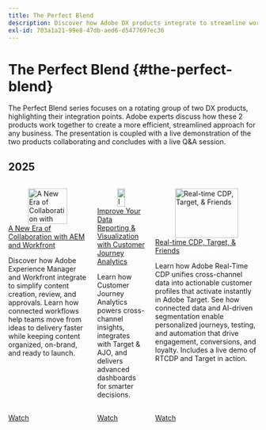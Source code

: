 ```yaml
---
title: The Perfect Blend
description: Discover how Adobe DX products integrate to streamline workflows, boost efficiency, and deliver smarter business outcomes with live demos and Q&A.
exl-id: 703a1a21-99e8-47db-aed6-d5477697ec36
---
```

# The Perfect Blend {#the-perfect-blend}

The Perfect Blend series focuses on a rotating group of two DX products, highlighting their integration points. Adobe experts discuss how these 2 products work together to create a more efficient, streamlined approach for any business. The presentation is coupled with a live demonstration of the two products collaborating and concludes with a live Q&A session.

## 2025

<!-- CARDS  ****

{cta = Watch}

* 2025/aem-and-workfront.md
* 2025/data-reporting-and-visualization.md
* 2025/rtcdp-target.md

-->
<!-- START CARDS HTML - DO NOT MODIFY BY HAND -->
<div class="columns">
    <div class="column is-half-tablet is-half-desktop is-one-third-widescreen" aria-label="A New Era of Collaboration with AEM and Workfront">
        <div class="card" style="height: 100%; display: flex; flex-direction: column; height: 100%;">
            <div class="card-image">
                <figure class="image x-is-16by9">
                    <a href="2025/aem-and-workfront.md" title="A New Era of Collaboration with AEM and Workfront" target="_blank" rel="referrer">
                        <img class="is-bordered-r-small" src="https://video.tv.adobe.com/v/3475186/?format=jpeg&nocache=1758671389370" alt="A New Era of Collaboration with AEM and Workfront"
                             style="width: 100%; aspect-ratio: 16 / 9; object-fit: cover; overflow: hidden; display: block; margin: auto;">
                    </a>
                </figure>
            </div>
            <div class="card-content is-padded-small" style="display: flex; flex-direction: column; flex-grow: 1; justify-content: space-between;">
                <div class="top-card-content">
                    <p class="headline is-size-6 has-text-weight-bold">
                        <a href="2025/aem-and-workfront.md" target="_blank" rel="referrer" title="A New Era of Collaboration with AEM and Workfront">A New Era of Collaboration with AEM and Workfront</a>
                    </p>
                    <p class="is-size-6">Discover how Adobe Experience Manager and Workfront integrate to simplify content creation, review, and approvals. Learn how connected workflows help teams move from ideas to delivery faster while keeping content organized, on-brand, and ready to launch.</p>
                </div>
                <a href="2025/aem-and-workfront.md" target="_blank" rel="referrer" class="spectrum-Button spectrum-Button--outline spectrum-Button--primary spectrum-Button--sizeM" style="align-self: flex-start; margin-top: 1rem;">
                    <span class="spectrum-Button-label has-no-wrap has-text-weight-bold">Watch</span>
                </a>
            </div>
        </div>
    </div>
    <div class="column is-half-tablet is-half-desktop is-one-third-widescreen" aria-label="Improve Your Data Reporting & Visualization with Customer Journey Analytics">
        <div class="card" style="height: 100%; display: flex; flex-direction: column; height: 100%;">
            <div class="card-image">
                <figure class="image x-is-16by9">
                    <a href="2025/data-reporting-and-visualization.md" title="Improve Your Data Reporting & Visualization with Customer Journey Analytics" target="_blank" rel="referrer">
                        <img class="is-bordered-r-small" src="https://video.tv.adobe.com/v/3475187/?format=jpeg&nocache=1758671389367" alt="Improve Your Data Reporting & Visualization with Customer Journey Analytics"
                             style="width: 100%; aspect-ratio: 16 / 9; object-fit: cover; overflow: hidden; display: block; margin: auto;">
                    </a>
                </figure>
            </div>
            <div class="card-content is-padded-small" style="display: flex; flex-direction: column; flex-grow: 1; justify-content: space-between;">
                <div class="top-card-content">
                    <p class="headline is-size-6 has-text-weight-bold">
                        <a href="2025/data-reporting-and-visualization.md" target="_blank" rel="referrer" title="Improve Your Data Reporting & Visualization with Customer Journey Analytics">Improve Your Data Reporting & Visualization with Customer Journey Analytics</a>
                    </p>
                    <p class="is-size-6">Learn how Customer Journey Analytics powers cross-channel insights, integrates with Target & AJO, and delivers advanced dashboards for smarter decisions.</p>
                </div>
                <a href="2025/data-reporting-and-visualization.md" target="_blank" rel="referrer" class="spectrum-Button spectrum-Button--outline spectrum-Button--primary spectrum-Button--sizeM" style="align-self: flex-start; margin-top: 1rem;">
                    <span class="spectrum-Button-label has-no-wrap has-text-weight-bold">Watch</span>
                </a>
            </div>
        </div>
    </div>
    <div class="column is-half-tablet is-half-desktop is-one-third-widescreen" aria-label="Real-time CDP, Target, & Friends">
        <div class="card" style="height: 100%; display: flex; flex-direction: column; height: 100%;">
            <div class="card-image">
                <figure class="image x-is-16by9">
                    <a href="2025/rtcdp-target.md" title="Real-time CDP, Target, & Friends" target="_blank" rel="referrer">
                        <img class="is-bordered-r-small" src="https://video.tv.adobe.com/v/3475185/?format=jpeg&nocache=1758671389360" alt="Real-time CDP, Target, & Friends"
                             style="width: 100%; aspect-ratio: 16 / 9; object-fit: cover; overflow: hidden; display: block; margin: auto;">
                    </a>
                </figure>
            </div>
            <div class="card-content is-padded-small" style="display: flex; flex-direction: column; flex-grow: 1; justify-content: space-between;">
                <div class="top-card-content">
                    <p class="headline is-size-6 has-text-weight-bold">
                        <a href="2025/rtcdp-target.md" target="_blank" rel="referrer" title="Real-time CDP, Target, & Friends">Real-time CDP, Target, & Friends</a>
                    </p>
                    <p class="is-size-6">Learn how Adobe Real-Time CDP unifies cross-channel data into actionable customer profiles that activate instantly in Adobe Target. See how connected data and AI-driven segmentation enable personalized journeys, testing, and automation that drive engagement, conversions, and loyalty. Includes a live demo of RTCDP and Target in action.</p>
                </div>
                <a href="2025/rtcdp-target.md" target="_blank" rel="referrer" class="spectrum-Button spectrum-Button--outline spectrum-Button--primary spectrum-Button--sizeM" style="align-self: flex-start; margin-top: 1rem;">
                    <span class="spectrum-Button-label has-no-wrap has-text-weight-bold">Watch</span>
                </a>
            </div>
        </div>
    </div>
</div>
<!-- END CARDS HTML - DO NOT MODIFY BY HAND -->
